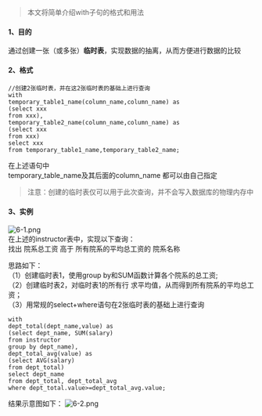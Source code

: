 > 本文将简单介绍with子句的格式和用法  

#### 1、目的  
通过创建一张（或多张）**临时表**，实现数据的抽离，从而方便进行数据的比较  

#### 2、格式  
```
//创建2张临时表，并在这2张临时表的基础上进行查询
with 
temporary_table1_name(column_name,column_name) as 
(select xxx
from xxx),
temporary_table2_name(column_name,column_name) as 
(select xxx
from xxx)
select xxx
from temporary_table1_name,temporary_table2_name;
```
在上述语句中  
temporary_table_name及其后面的column_name 都可以由自己指定  
> 注意：创建的临时表仅可以用于此次查询，并不会写入数据库的物理内存中   

#### 3、实例  
![6-1.png](https://upload-images.jianshu.io/upload_images/22952748-bd9e48cd32cdf53f.png?imageMogr2/auto-orient/strip%7CimageView2/2/w/1240)  
在上述的instructor表中，实现以下查询：  
找出 院系总工资 高于 所有院系的平均总工资的 院系名称    

思路如下：  
（1）创建临时表1，使用group by和SUM函数计算各个院系的总工资;  
（2）创建临时表2，对临时表1的所有行 求平均值，从而得到所有院系的平均总工资；  
（3）用常规的select+where语句在2张临时表的基础上进行查询
```
with 
dept_total(dept_name,value) as
(select dept_name, SUM(salary)
from instructor
group by dept_name),
dept_total_avg(value) as
(select AVG(salary)
from dept_total)
select dept_name
from dept_total, dept_total_avg
where dept_total.value>=dept_total_avg.value;
```  
结果示意图如下：
![6-2.png](https://upload-images.jianshu.io/upload_images/22952748-bdda31f664494f52.png?imageMogr2/auto-orient/strip%7CimageView2/2/w/1240)




